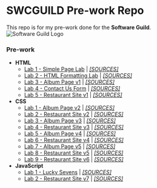 # SWCGUILD Pre-work Repo
This repo is for my pre-work done for the **Software Guild**.![Software Guild Logo](http://joryeugene.bitbucket.org/swg.jpg)
### Pre-work
* **HTML**
    * [Lab 1 - Simple Page Lab](http://joryeugene.bitbucket.org/prework/html/lab1/simple.html) | [_[SOURCES]_](https://bitbucket.org/joryeugene/joryeugene.bitbucket.org/src/master/prework/html/lab1/)
    * [Lab 2 - HTML Formatting Lab](http://joryeugene.bitbucket.org/prework/html/lab2/formattingDemoPage.html) | [_[SOURCES]_](https://bitbucket.org/joryeugene/joryeugene.bitbucket.org/src/master/prework/html/lab2/)
    * [Lab 3 - Album Page v1](http://joryeugene.bitbucket.org/prework/html/lab3/albumPage.html) | [_[SOURCES]_](https://bitbucket.org/joryeugene/joryeugene.bitbucket.org/src/master/prework/html/lab3/)
    * [Lab 4 - Contact Us Form](http://joryeugene.bitbucket.org/prework/html/lab4/contactUs.html) | [_[SOURCES]_](https://bitbucket.org/joryeugene/joryeugene.bitbucket.org/src/master/prework/html/lab4/)
    * [Lab 5 - Restaurant Site v1](http://joryeugene.bitbucket.org/prework/html/lab5/) | [_[SOURCES]_](https://bitbucket.org/joryeugene/joryeugene.bitbucket.org/src/master/prework/html/lab5/)
* **CSS**
    * [Lab 1 - Album Page v2](http://joryeugene.bitbucket.org/prework/css/lab1/albumPage.html) | [_[SOURCES]_](https://bitbucket.org/joryeugene/joryeugene.bitbucket.org/src/master/prework/css/lab1/)
    * [Lab 2 - Restaurant Site v2](http://joryeugene.bitbucket.org/prework/css/lab2/) | [_[SOURCES]_](https://bitbucket.org/joryeugene/joryeugene.bitbucket.org/src/master/prework/css/lab2/)
    * [Lab 3 - Album Page v3](http://joryeugene.bitbucket.org/prework/css/lab3/albumPage.html) | [_[SOURCES]_](https://bitbucket.org/joryeugene/joryeugene.bitbucket.org/src/master/prework/css/lab3/)
    * [Lab 4 - Restaurant Site v3](http://joryeugene.bitbucket.org/prework/css/lab4/) | [_[SOURCES]_](https://bitbucket.org/joryeugene/joryeugene.bitbucket.org/src/master/prework/css/lab4/)
    * [Lab 5 - Album Page v4](http://joryeugene.bitbucket.org/prework/css/lab5/albumPage.html) | [_[SOURCES]_](https://bitbucket.org/joryeugene/joryeugene.bitbucket.org/src/master/prework/css/lab5/)
    * [Lab 6 - Restaurant Site v4](http://joryeugene.bitbucket.org/prework/css/lab6/) | [_[SOURCES]_](https://bitbucket.org/joryeugene/joryeugene.bitbucket.org/src/master/prework/css/lab6/)
    * [Lab 7 - Album Page v5](http://joryeugene.bitbucket.org/prework/css/lab7/albumPage.html) | [_[SOURCES]_](https://bitbucket.org/joryeugene/joryeugene.bitbucket.org/src/master/prework/css/lab7/)
    * [Lab 8 - Restaurant Site v5](http://joryeugene.bitbucket.org/prework/css/lab8/) | [_[SOURCES]_](https://bitbucket.org/joryeugene/joryeugene.bitbucket.org/src/master/prework/css/lab8/)
    * [Lab 9 - Restaurant Site v6](http://joryeugene.bitbucket.org/prework/css/lab9/) | [_[SOURCES]_](https://bitbucket.org/joryeugene/joryeugene.bitbucket.org/src/master/prework/css/lab9/)
* **JavaScript**
    * [Lab 1 - Lucky Sevens](http://joryeugene.bitbucket.org/prework/js/lab1/) | [_[SOURCES]_](https://bitbucket.org/joryeugene/joryeugene.bitbucket.org/src/master/prework/js/lab1/)
    * [Lab 2 - Restaurant Site v7](http://joryeugene.bitbucket.org/prework/js/lab2/) | [_[SOURCES]_](https://bitbucket.org/joryeugene/joryeugene.bitbucket.org/src/master/prework/js/lab2/)
